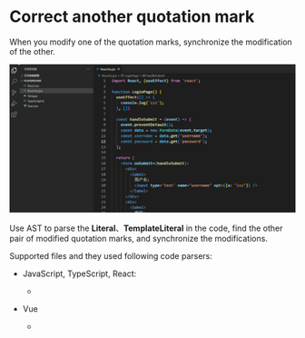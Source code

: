 # Correct another quotation mark

When you modify one of the quotation marks, synchronize the modification of the other.

![](./example.gif)



Use AST to parse the **Literal**、**TemplateLiteral** in the code, find the other pair of modified quotation marks, and synchronize the modifications.



Supported files and they used following code parsers:

- JavaScript, TypeScript, React:
  - [@babel/parser]: https://npmmirror.com/package/@babel/parser

- Vue

  - [@vue/compiler-sfc]: https://npmmirror.com/package/@vue/compiler-sfc

    